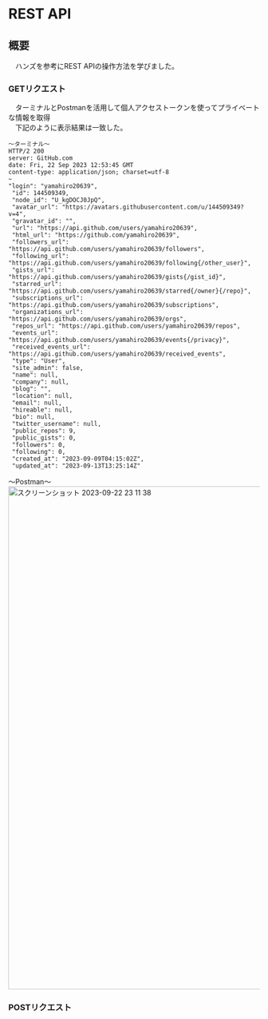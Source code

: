 # REST API
 ## 概要
 &emsp;ハンズを参考にREST APIの操作方法を学びました。
  ### GETリクエスト
 &emsp;ターミナルとPostmanを活用して個人アクセストークンを使ってプライベートな情報を取得<br>
 &emsp;下記のように表示結果は一致した。<br>
 ```
〜ターミナル〜
HTTP/2 200 
server: GitHub.com
date: Fri, 22 Sep 2023 12:53:45 GMT
content-type: application/json; charset=utf-8
~
"login": "yamahiro20639",
  "id": 144509349,
  "node_id": "U_kgDOCJ0JpQ",
  "avatar_url": "https://avatars.githubusercontent.com/u/144509349?v=4",
  "gravatar_id": "",
  "url": "https://api.github.com/users/yamahiro20639",
  "html_url": "https://github.com/yamahiro20639",
  "followers_url": "https://api.github.com/users/yamahiro20639/followers",
  "following_url": "https://api.github.com/users/yamahiro20639/following{/other_user}",
  "gists_url": "https://api.github.com/users/yamahiro20639/gists{/gist_id}",
  "starred_url": "https://api.github.com/users/yamahiro20639/starred{/owner}{/repo}",
  "subscriptions_url": "https://api.github.com/users/yamahiro20639/subscriptions",
  "organizations_url": "https://api.github.com/users/yamahiro20639/orgs",
  "repos_url": "https://api.github.com/users/yamahiro20639/repos",
  "events_url": "https://api.github.com/users/yamahiro20639/events{/privacy}",
  "received_events_url": "https://api.github.com/users/yamahiro20639/received_events",
  "type": "User",
  "site_admin": false,
  "name": null,
  "company": null,
  "blog": "",
  "location": null,
  "email": null,
  "hireable": null,
  "bio": null,
  "twitter_username": null,
  "public_repos": 9,
  "public_gists": 0,
  "followers": 0,
  "following": 0,
  "created_at": "2023-09-09T04:15:02Z",
  "updated_at": "2023-09-13T13:25:14Z"
```
〜Postman〜
<img width="1007" alt="スクリーンショット 2023-09-22 23 11 38" src="https://github.com/yamahiro20639/Study-REST-API/assets/144509349/1a942f96-7e14-4d7f-beba-e16edcf7ace7">

### POSTリクエスト
 


 
 　
